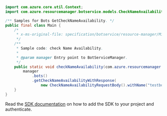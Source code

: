 ```java
import com.azure.core.util.Context;
import com.azure.resourcemanager.botservice.models.CheckNameAvailabilityRequestBody;

/** Samples for Bots GetCheckNameAvailability. */
public final class Main {
    /*
     * x-ms-original-file: specification/botservice/resource-manager/Microsoft.BotService/preview/2021-05-01-preview/examples/CheckNameAvailability.json
     */
    /**
     * Sample code: check Name Availability.
     *
     * @param manager Entry point to BotServiceManager.
     */
    public static void checkNameAvailability(com.azure.resourcemanager.botservice.BotServiceManager manager) {
        manager
            .bots()
            .getCheckNameAvailabilityWithResponse(
                new CheckNameAvailabilityRequestBody().withName("testbotname").withType("string"), Context.NONE);
    }
}
```

Read the [SDK documentation](https://github.com/Azure/azure-sdk-for-java/blob/azure-resourcemanager-botservice_1.0.0-beta.4/sdk/botservice/azure-resourcemanager-botservice/README.md) on how to add the SDK to your project and authenticate.
